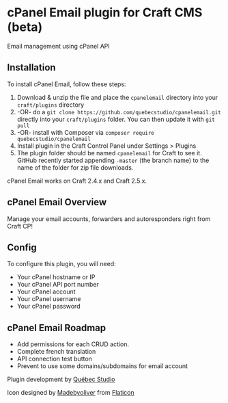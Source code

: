 # cPanel Email plugin for Craft CMS (beta)

Email management using cPanel API

## Installation

To install cPanel Email, follow these steps:

1. Download & unzip the file and place the `cpanelemail` directory into your `craft/plugins` directory
2.  -OR- do a `git clone https://github.com/quebecstudio/cpanelemail.git` directly into your `craft/plugins` folder.  You can then update it with `git pull`
3.  -OR- install with Composer via `composer require quebecstudio/cpanelemail`
4. Install plugin in the Craft Control Panel under Settings > Plugins
5. The plugin folder should be named `cpanelemail` for Craft to see it.  GitHub recently started appending `-master` (the branch name) to the name of the folder for zip file downloads.

cPanel Email works on Craft 2.4.x and Craft 2.5.x.

## cPanel Email Overview

Manage your email accounts, forwarders and autoresponders right from Craft CP!

## Config

To configure this plugin, you will need:

* Your cPanel hostname or IP
* Your cPanel API port number
* Your cPanel account
* Your cPanel username
* Your cPanel password


## cPanel Email Roadmap

* Add permissions for each CRUD action.
* Complete french translation
* API connection test button
* Prevent to use some domains/subdomains for email account

Plugin development by [Québec Studio](http://quebecstudio.com)

Icon designed by [Madebyoliver](http://www.flaticon.com/authors/madebyoliver) from [Flaticon](http://www.flaticon.com/)

